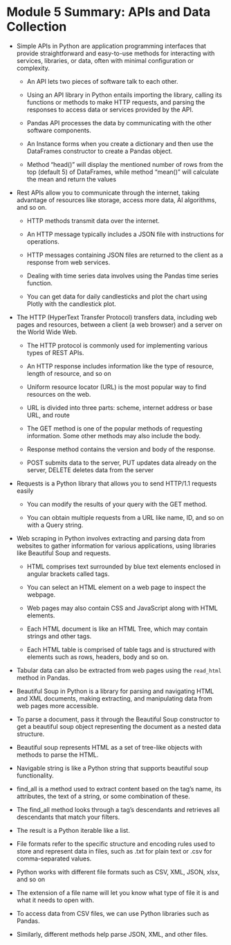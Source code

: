 # Module 5 Summary: APIs and Data Collection

* Simple APIs in Python are application programming interfaces that provide straightforward and easy-to-use methods for interacting with services, libraries, or data, often with minimal configuration or complexity.

    - An API lets two pieces of software talk to each other.

    - Using an API library in Python entails importing the library, calling its functions or methods to make HTTP requests, and parsing the responses to access data or services provided by the API.

    - Pandas API processes the data by communicating with the other software components.

    - An Instance forms when you create a dictionary and then use the DataFrames constructor to create a Pandas object. 

    - Method “head()” will display the mentioned number of rows from the top (default 5) of DataFrames, while method “mean()” will calculate the mean and return the values

* Rest APIs allow you to communicate through the internet, taking advantage of resources like storage, access more data, AI algorithms, and so on.

    - HTTP methods transmit data over the internet.

    - An HTTP message typically includes a JSON file with instructions for operations.

    - HTTP messages containing JSON files are returned to the client as a response from web services.

    - Dealing with time series data involves using the Pandas time series function. 

    - You can get data for daily candlesticks and plot the chart using Plotly with the candlestick plot. 

* The HTTP (HyperText Transfer Protocol) transfers data, including web pages and resources, between a client (a web browser) and a server on the World Wide Web.

    - The HTTP protocol is commonly used for implementing various types of REST APIs.

    - An HTTP response includes information like the type of resource, length of resource, and so on

    - Uniform resource locator (URL) is the most popular way to find resources on the web.

    - URL is divided into three parts: scheme, internet address or base URL, and route

    - The GET method is one of the popular methods of requesting information. Some other methods may also include the body.

    - Response method contains the version and body of the response.

    - POST submits data to the server, PUT updates data already on the server, DELETE deletes data from the server

* Requests is a Python library that allows you to send HTTP/1.1 requests easily

    - You can modify the results of your query with the GET method.

    - You can obtain multiple requests from a URL like name, ID, and so on with a Query string.

* Web scraping in Python involves extracting and parsing data from websites to gather information for various applications, using libraries like Beautiful Soup and requests.

    - HTML comprises text surrounded by blue text elements enclosed in angular brackets called tags.

    - You can select an HTML element on a web page to inspect the webpage.

    - Web pages may also contain CSS and JavaScript along with HTML elements.

    - Each HTML document is like an HTML Tree, which may contain strings and other tags.

    - Each HTML table is comprised of table tags and is structured with elements such as rows, headers, body and so on.

* Tabular data can also be extracted from web pages using the `read_html` method in Pandas.

* Beautiful Soup in Python is a library for parsing and navigating HTML and XML documents, making extracting, and manipulating data from web pages more accessible.

* To parse a document, pass it through the Beautiful Soup constructor to get a beautiful soup object representing the document as a nested data structure.

* Beautiful soup represents HTML as a set of tree-like objects with methods to parse the HTML.

* Navigable string is like a Python string that supports beautiful soup functionality.

* find_all is a method used to extract content based on the tag’s name, its attributes, the text of a string, or some combination of these.

* The find_all method looks through a tag’s descendants and retrieves all descendants that match your filters.

* The result is a Python iterable like a list.

* File formats refer to the specific structure and encoding rules used to store and represent data in files, such as .txt for plain text or .csv for comma-separated values.

* Python works with different file formats such as CSV, XML, JSON, xlsx, and so on

* The extension of a file name will let you know what type of file it is and what it needs to open with.

* To access data from CSV files, we can use Python libraries such as Pandas.

* Similarly, different methods help parse JSON, XML, and other files.